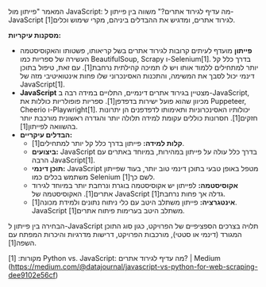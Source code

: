 המאמר "פייתון מול JavaScript: מה עדיף לגירוד אתרים?" משווה בין פייתון ל-JavaScript לגירוד אתרים, ומדגיש את ההבדלים ביניהם, מקרי שימוש וכלים[1].

**מסקנות עיקריות:**
*   **פייתון** מועדף לעיתים קרובות לגירוד אתרים בשל קריאותו, פשטותו והאקוסיסטמה העשירה של ספריות כמו BeautifulSoup, Scrapy ו-Selenium[1]. בדרך כלל קל יותר למתחילים ללמוד אותו ויש לו תמיכה קהילתית נרחבת[1]. עם זאת, טיפול בתוכן דינמי יכול לסבך את המשימה, והתכנות האסינכרוני שלו פחות אינטואיטיבי מזה של JavaScript[1].
*   **JavaScript** מצטיין בגירוד אתרים דינמיים, התלויים במידה רבה ב-JavaScript, מכיוון שהוא פועל ישירות בדפדפן[1]. ספריות פופולריות כוללות את Puppeteer, Cheerio ו-Playwright[1]. יכולותיו האסינכרוניות ותאימותו לדפדפנים הן יתרונות חזקים[1]. חסרונות כוללים עקומת למידה תלולה יותר והגדרה ראשונית מורכבת יותר בהשוואה לפייתון[1].
*   **הבדלים עיקריים:**
    *   **קלות למידה:** פייתון בדרך כלל קל יותר למתחילים[1].
    *   **ביצועים:** JavaScript בדרך כלל עולה על פייתון במהירות, במיוחד באתרים עם הרבה JavaScript[1].
    *   **תוכן דינמי:** JavaScript מטפל באופן טבעי בתוכן דינמי טוב יותר, בעוד שפייתון משתמש בכלים כמו Selenium לשם כך[1].
    *   **אקוסיסטמה:** לפייתון יש אקוסיסטמה בוגרת ונרחבת יותר במיוחד לגירוד אתרים[1]. האקוסיסטמה של JavaScript גדלה אך פחות נרחבת[1].
    *   **אינטגרציה:** פייתון משתלב היטב עם כלי ניתוח נתונים ולמידת מכונה[1]. JavaScript משתלב היטב בערימות פיתוח אתרים[1].

הבחירה בין פייתון ל-JavaScript תלויה בצרכים הספציפיים של הפרויקט, כגון סוג התוכן המגורד (דינמי או סטטי), מורכבות הפרויקט, דרישות מדרגיות והיכרות המפתח עם השפה[1].

מקורות:
[1] Python vs. JavaScript: מה עדיף לגירוד אתרים? | Medium (https://medium.com/@datajournal/javascript-vs-python-for-web-scraping-dee9102e56cf)
